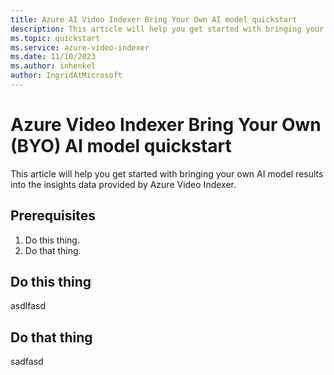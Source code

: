 ```yaml
---
title: Azure AI Video Indexer Bring Your Own AI model quickstart  
description: This article will help you get started with bringing your own AI model results into the insights data provided by Azure Video Indexer.
ms.topic: quickstart
ms.service: azure-video-indexer
ms.date: 11/10/2023
ms.author: inhenkel
author: IngridAtMicrosoft
---
```


# Azure Video Indexer Bring Your Own (BYO) AI model quickstart

This article will help you get started with bringing your own AI model results into the insights data provided by Azure Video Indexer.

## Prerequisites

1. Do this thing.
1. Do that thing.

## Do this thing
asdlfasd

## Do that thing
sadfasd
